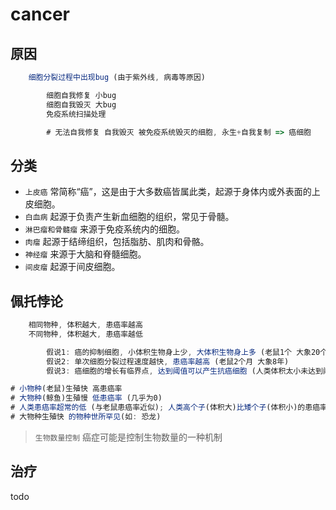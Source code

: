 # cancer

## 原因

```js
    细胞分裂过程中出现bug (由于紫外线, 病毒等原因)

        细胞自我修复 小bug
        细胞自我毁灭 大bug
        免疫系统扫描处理

        # 无法自我修复 自我毁灭 被免疫系统毁灭的细胞, 永生+自我复制 => 癌细胞
```

## 分类

- `上皮癌` 常简称“癌”，这是由于大多数癌皆属此类，起源于身体内或外表面的上皮细胞。
- `白血病` 起源于负责产生新血细胞的组织，常见于骨髓。
- `淋巴瘤和骨髓瘤` 来源于免疫系统内的细胞。
- `肉瘤` 起源于结缔组织，包括脂肪、肌肉和骨骼。
- `神经瘤` 来源于大脑和脊髓细胞。
- `间皮瘤` 起源于间皮细胞。

## 佩托悖论

```js
    相同物种, 体积越大, 患癌率越高
    不同物种, 体积越大, 患癌率越低

        假说1: 癌的抑制细胞, 小体积生物身上少, 大体积生物身上多 (老鼠1个 大象20个)
        假说2: 单次细胞分裂过程速度越快, 患癌率越高 (老鼠2个月 大象8年)
        假说3: 癌细胞的增长有临界点, 达到阈值可以产生抗癌细胞 (人类体积太小未达到阈值; 大象达到了阈值)

# 小物种(老鼠)生殖快 高患癌率  
# 大物种(鲸鱼)生殖慢 低患癌率 (几乎为0)  
# 人类患癌率超常的低 (与老鼠患癌率近似); 人类高个子(体积大)比矮个子(体积小)的患癌率高
# 大物种生殖快 的物种世所罕见(如: 恐龙)  
```

> `生物数量控制` 癌症可能是控制生物数量的一种机制

## 治疗

todo